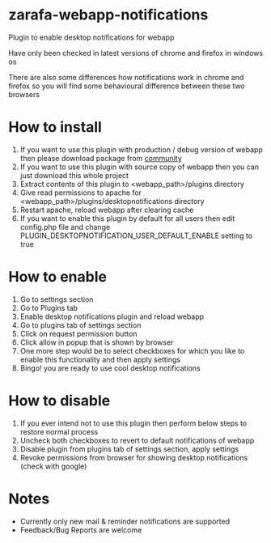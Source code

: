 zarafa-webapp-notifications
===========================

Plugin to enable desktop notifications for webapp

Have only been checked in latest versions of chrome and firefox in windows os

There are also some differences how notifications work in chrome and firefox so you will find some behavioural difference between these two browsers

How to install
==============
1. If you want to use this plugin with production / debug version of webapp then please download package from [community](https://community.zarafa.com/pg/plugins/project/22240/developer/silentsakky/webapp-desktop-notifications-plugin)
2. If you want to use this plugin with source copy of webapp then you can just download this whole project
3. Extract contents of this plugin to <webapp_path>/plugins directory
4. Give read permissions to apache for <webapp_path>/plugins/desktopnotifications directory
5. Restart apache, reload webapp after clearing cache
6. If you want to enable this plugin by default for all users then edit config.php file and change PLUGIN_DESKTOPNOTIFICATION_USER_DEFAULT_ENABLE setting to true

How to enable
=============
1. Go to settings section
2. Go to Plugins tab
3. Enable desktop notifications plugin and reload webapp
4. Go to plugins tab of settings section
5. Click on request permission button
6. Click allow in popup that is shown by browser
7. One more step would be to select checkboxes for which you like to enable this functionality and then apply settings
8. Bingo! you are ready to use cool desktop notifications

How to disable
==============
1. If you ever intend not to use this plugin then perform below steps to restore normal process
2. Uncheck both checkboxes to revert to default notifications of webapp
3. Disable plugin from plugins tab of settings section, apply settings
4. Revoke permissions from browser for showing desktop notifications (check with google)

Notes
=====
- Currently only new mail & reminder notifications are supported
- Feedback/Bug Reports are welcome